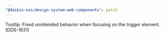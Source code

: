 ```yaml
---
"@daikin-oss/design-system-web-components": patch
---
```


Tooltip: Fixed unintended behavior when focusing on the trigger element. (DDS-1631)
